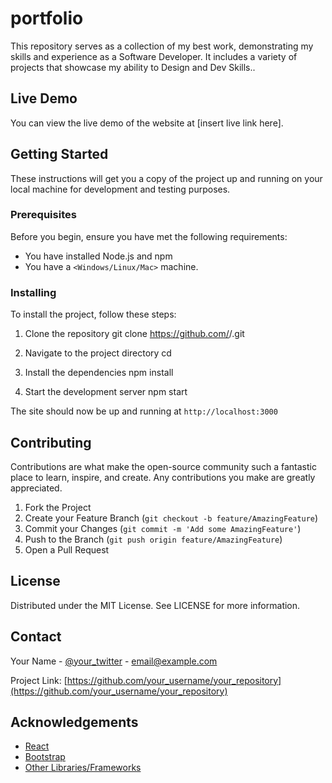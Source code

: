 # portfolio
This repository serves as a collection of my best work, demonstrating my skills and experience as a Software Developer. It includes a variety of projects that showcase my ability to Design and Dev Skills.. 

## Live Demo

You can view the live demo of the website at [insert live link here].

## Getting Started

These instructions will get you a copy of the project up and running on your local machine for development and testing purposes.

### Prerequisites

Before you begin, ensure you have met the following requirements:

- You have installed Node.js and npm
- You have a `<Windows/Linux/Mac>` machine.

### Installing

To install the project, follow these steps:

1. Clone the repository
git clone https://github.com/<username>/<repository>.git


2. Navigate to the project directory
cd <repository>

3. Install the dependencies
npm install

4. Start the development server
npm start


The site should now be up and running at `http://localhost:3000`

## Contributing

Contributions are what make the open-source community such a fantastic place to learn, inspire, and create. Any contributions you make are greatly appreciated.

1. Fork the Project
2. Create your Feature Branch (`git checkout -b feature/AmazingFeature`)
3. Commit your Changes (`git commit -m 'Add some AmazingFeature'`)
4. Push to the Branch (`git push origin feature/AmazingFeature`)
5. Open a Pull Request

## License

Distributed under the MIT License. See LICENSE for more information.

## Contact

Your Name - [@your_twitter](https://twitter.com/your_twitter) - email@example.com

Project Link: [https://github.com/your_username/your_repository](https://github.com/your_username/your_repository)

## Acknowledgements

- [React](https://reactjs.org/)
- [Bootstrap](https://getbootstrap.com/)
- [Other Libraries/Frameworks](https://link.to.resource)
